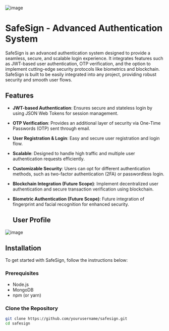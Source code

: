 ![image](https://github.com/user-attachments/assets/e6e90cf8-8cdd-45dc-97e8-745708ccd7b4)

# SafeSign - Advanced Authentication System

SafeSign is an advanced authentication system designed to provide a seamless, secure, and scalable login experience. It integrates features such as JWT-based user authentication, OTP verification, and the option to implement cutting-edge security protocols like biometrics and blockchain. SafeSign is built to be easily integrated into any project, providing robust security and smooth user flows.

## Features

- **JWT-based Authentication**: Ensures secure and stateless login by using JSON Web Tokens for session management.
- **OTP Verification**: Provides an additional layer of security via One-Time Passwords (OTP) sent through email.
- **User Registration & Login**: Easy and secure user registration and login flow.
- **Scalable**: Designed to handle high traffic and multiple user authentication requests efficiently.
- **Customizable Security**: Users can opt for different authentication methods, such as two-factor authentication (2FA) or passwordless login.
- **Blockchain Integration (Future Scope)**: Implement decentralized user authentication and secure transaction verification using blockchain.
- **Biometric Authentication (Future Scope)**: Future integration of fingerprint and facial recognition for enhanced security.

  ## User Profile
![image](https://github.com/user-attachments/assets/40d33f0f-33f1-412a-80d8-9496723ee60b)

## Installation

To get started with SafeSign, follow the instructions below:

### Prerequisites

- Node.js
- MongoDB
- npm (or yarn)

### Clone the Repository

```bash
git clone https://github.com/yourusername/safesign.git
cd safesign
